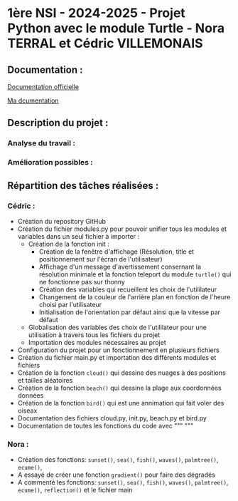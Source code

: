 # 1ère NSI - 2024-2025 - Projet Python avec le module Turtle - Nora TERRAL et Cédric VILLEMONAIS
## Documentation :
<a href="https://docs.python.org/fr/3/library/turtle.html" target="_blank">Documentation officielle</a>

<a href="https://github.com/Cedric-VILLEMONAIS/Python-Turtle-Documentation" target="_blank">Ma dcumentation</a>

## Description du projet :
### Analyse du travail :

### Amélioration possibles :

## Répartition des tâches réalisées :
### Cédric :
- Création du repository GitHub
- Création du fichier modules.py pour pouvoir unifier tous les modules et variables dans un seul fichier à importer :
    - Création de la fonction init :
        - Création de la fenêtre d'affichage (Résolution, title et positionnement sur l'écran de l'utilisateur)
        - Affichage d'un message d'avertissement consernant la résolution minimale et la fonction teleport du module ```turtle()``` qui ne fonctionne pas sur thonny
        - Création des variables qui recueillent les choix de l'utililateur
        - Changement de la couleur de l'arrière plan en fonction de l'heure choisi par l'utilisateur
        - Initialisation de l'orientation par défaut ainsi que la vitesse par défaut
    - Globalisation des variables des choix de l'utililateur pour une utilisation à travers tous les fichiers du projet
    - Importation des modules nécessaires au projet
- Configuration du projet pour un fonctionnement en plusieurs fichiers
- Création du fichier main.py et importation des différents modules et fichiers
- Création de la fonction ```cloud()``` qui dessine des nuages à des positions et tailles aléatoires
- Création de la fonction ```beach()``` qui dessine la plage aux coordonnées données
- Création de la fonction ```bird()``` qui est une annimation qui fait voler des oiseax
- Documentation des fichiers cloud.py, init.py, beach.py et bird.py
- Documentation de toutes les fonctions du code avec """ """


### Nora :
- Création des fonctions: ```sunset()```, ```sea()```, ```fish()```, ```waves()```, ```palmtree()```, ```ecume()```,
- A essayé de créer une fonction ```gradient()``` pour faire des dégradés
- A commenté les fonctions: ```sunset()```, ```sea()```, ```fish()```, ```waves()```, ```palmtree()```, ```ecume()```, ```reflection()``` et le fichier main

